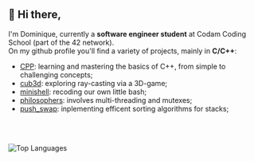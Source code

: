 ## :star2: Hi there,

I'm Dominique, currently a <b>software engineer student</b> at Codam Coding School (part of the 42 network).<br>
On my github profile you'll find a variety of projects, mainly in <b>C/C++</b>:
  - [CPP](https://github.com/dmaessen/CPP): learning and mastering the basics of C++, from simple to challenging concepts;
  - [cub3d](https://github.com/dmaessen/cub3d): exploring ray-casting via a 3D-game;
  - [minishell](https://github.com/Porcupinine/Minishell): recoding our own little bash;
  - [philosophers](https://github.com/dmaessen/philo): involves multi-threading and mutexes;
  - [push_swap](https://github.com/dmaessen/push_swap): inplementing efficent sorting algorithms for stacks;

<br><br>

![Top Languages](https://github-readme-stats.vercel.app/api/top-langs/?username=dmaessen&langs_count=8&count_private=false&layout=compact&theme=react&hide_border=true&bg_color=5175b0)
<!--
**dmaessen/dmaessen** is a ✨ _special_ ✨ repository because its `README.md` (this file) appears on your GitHub profile.

Here are some ideas to get you started:

- 🔭 I’m currently working on ...
- 🌱 I’m currently learning ...
- 👯 I’m looking to collaborate on ...
- 🤔 I’m looking for help with ...
- 💬 Ask me about ...
- 📫 How to reach me: ...
- 😄 Pronouns: ...
- ⚡ Fun fact: ...
-->

